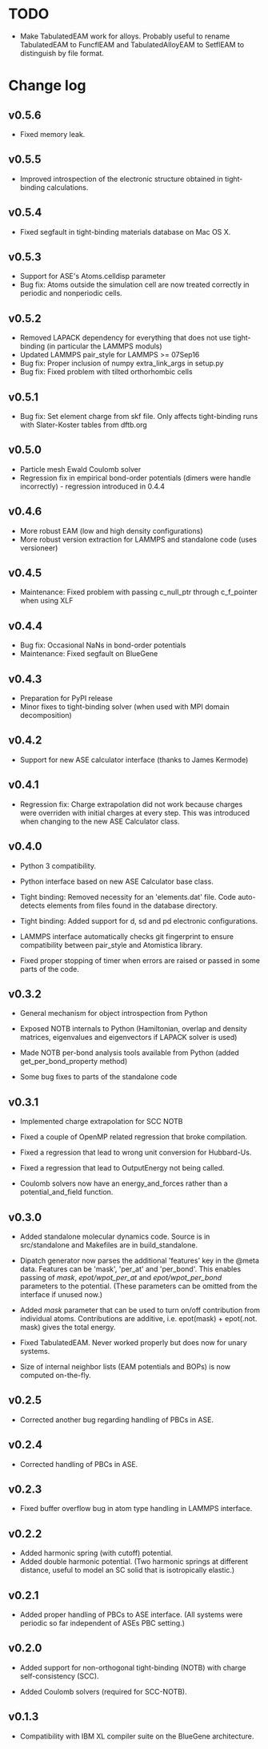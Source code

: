 TODO
====

- Make TabulatedEAM work for alloys. Probably useful to rename TabulatedEAM
  to FuncflEAM and TabulatedAlloyEAM to SetflEAM to distinguish by file
  format.

Change log
==========

v0.5.6
------

- Fixed memory leak.

v0.5.5
------

- Improved introspection of the electronic structure obtained in tight-binding
  calculations.

v0.5.4
------

- Fixed segfault in tight-binding materials database on Mac OS X.

v0.5.3
------

- Support for ASE's Atoms.celldisp parameter
- Bug fix: Atoms outside the simulation cell are now treated correctly in
  periodic and nonperiodic cells.

v0.5.2
------

- Removed LAPACK dependency for everything that does not use tight-binding
  (in particular the LAMMPS moduls)
- Updated LAMMPS pair_style for LAMMPS >= 07Sep16
- Bug fix: Proper inclusion of numpy extra_link_args in setup.py
- Bug fix: Fixed problem with tilted orthorhombic cells

v0.5.1
------

- Bug fix: Set element charge from skf file. Only affects tight-binding runs
  with Slater-Koster tables from dftb.org

v0.5.0
------

- Particle mesh Ewald Coulomb solver
- Regression fix in empirical bond-order potentials (dimers were handle
  incorrectly) - regression introduced in 0.4.4

v0.4.6
------

- More robust EAM (low and high density configurations)
- More robust version extraction for LAMMPS and standalone code (uses
  versioneer)

v0.4.5
------

- Maintenance: Fixed problem with passing c_null_ptr through c_f_pointer when
  using XLF

v0.4.4
------

- Bug fix: Occasional NaNs in bond-order potentials
- Maintenance: Fixed segfault on BlueGene

v0.4.3
------

- Preparation for PyPI release
- Minor fixes to tight-binding solver (when used with MPI domain
  decomposition)

v0.4.2
------

- Support for new ASE calculator interface (thanks to James Kermode)

v0.4.1
------

- Regression fix: Charge extrapolation did not work because charges were
  overriden with initial charges at every step. This was introduced when
  changing to the new ASE Calculator class.

v0.4.0
------

- Python 3 compatibility.

- Python interface based on new ASE Calculator base class.

- Tight binding: Removed necessity for an 'elements.dat' file.
  Code auto-detects elements from files found in the database directory.

- Tight binding: Added support for d, sd and pd electronic configurations.

- LAMMPS interface automatically checks git fingerprint to ensure
  compatibility between pair_style and Atomistica library.

- Fixed proper stopping of timer when errors are raised or passed in some
  parts of the code.

v0.3.2
------

- General mechanism for object introspection from Python

- Exposed NOTB internals to Python (Hamiltonian, overlap and density matrices,
  eigenvalues and eigenvectors if LAPACK solver is used)

- Made NOTB per-bond analysis tools available from Python (added
  get_per_bond_property method)

- Some bug fixes to parts of the standalone code

v0.3.1
------

- Implemented charge extrapolation for SCC NOTB

- Fixed a couple of OpenMP related regression that broke compilation.

- Fixed a regression that lead to wrong unit conversion for Hubbard-Us.

- Fixed a regression that lead to OutputEnergy not being called.

- Coulomb solvers now have an energy_and_forces rather than a
  potential_and_field function.

v0.3.0
------

- Added standalone molecular dynamics code. Source is in src/standalone and
  Makefiles are in build_standalone.

- Dipatch generator now parses the additional 'features' key in the @meta
  data. Features can be 'mask', 'per_at' and 'per_bond'. This enables passing
  of *mask*, *epot/wpot_per_at* and *epot/wpot_per_bond* parameters to the
  potential. (These parameters can be omitted from the interface if unused now.)

- Added *mask* parameter that can be used to turn on/off contribution from
  individual atoms. Contributions are additive, i.e.
  epot(mask) + epot(.not. mask) gives the total energy.

- Fixed TabulatedEAM. Never worked properly but does now for unary systems.

- Size of internal neighbor lists (EAM potentials and BOPs) is now computed
  on-the-fly.

v0.2.5
------

- Corrected another bug regarding handling of PBCs in ASE.

v0.2.4
------

- Corrected handling of PBCs in ASE.

v0.2.3
------

- Fixed buffer overflow bug in atom type handling in LAMMPS interface.

v0.2.2
------

- Added harmonic spring (with cutoff) potential.
- Added double harmonic potential. (Two harmonic springs at different distance,
  useful to model an SC solid that is isotropically elastic.)

v0.2.1
------

- Added proper handling of PBCs to ASE interface. (All systems were periodic
  so far independent of ASEs PBC setting.)

v0.2.0
------

- Added support for non-orthogonal tight-binding (NOTB) with charge
  self-consistency (SCC).

- Added Coulomb solvers (required for SCC-NOTB).

v0.1.3
------

- Compatibility with IBM XL compiler suite on the BlueGene architecture.
